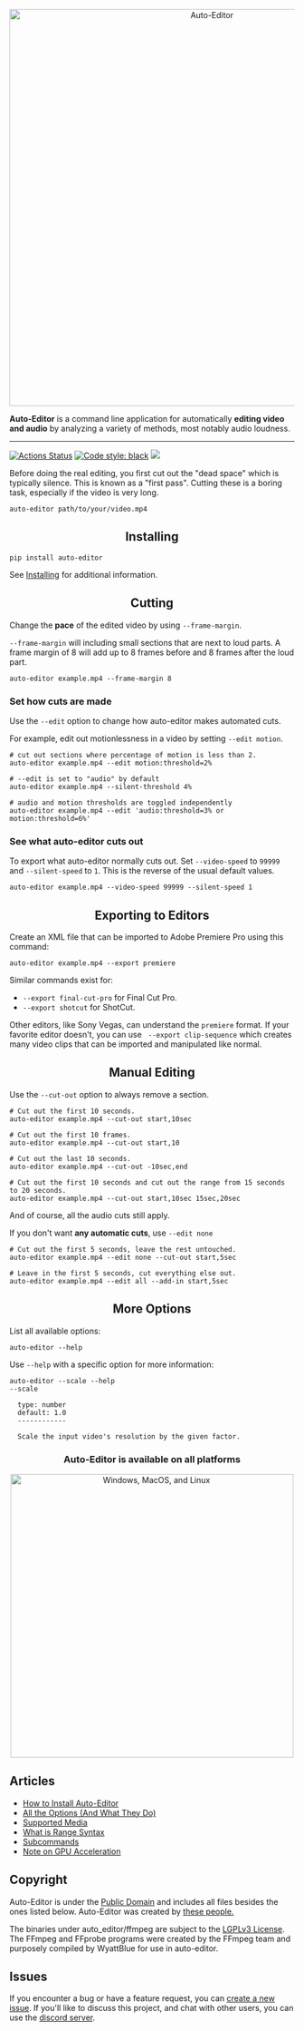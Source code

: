 <p align="center"><img src="https://raw.githubusercontent.com/wyattblue/auto-editor/master/site/src/img/auto-editor-banner.webp" title="Auto-Editor" width="700"></p>

**Auto-Editor** is a command line application for automatically **editing video and audio** by analyzing a variety of methods, most notably audio loudness.

---

[![Actions Status](https://github.com/wyattblue/auto-editor/workflows/build/badge.svg)](https://github.com/wyattblue/auto-editor/actions)
<a href="https://github.com/psf/black"><img alt="Code style: black" src="https://img.shields.io/badge/code%20style-black-000000.svg"></a>
<a href="https://discord.com/invite/kMHAWJJ/"><img src="https://img.shields.io/discord/711767814821773372?color=%237289DA&label=chat&logo=discord&logoColor=white"></a>

Before doing the real editing, you first cut out the "dead space" which is typically silence. This is known as a "first pass". Cutting these is a boring task, especially if the video is very long.

```
auto-editor path/to/your/video.mp4
```

<h2 align="center">Installing</h2>

```
pip install auto-editor
```

See [Installing](https://auto-editor.com/installing) for additional information.


<h2 align="center">Cutting</h2>

Change the **pace** of the edited video by using `--frame-margin`.

`--frame-margin` will including small sections that are next to loud parts. A frame margin of 8 will add up to 8 frames before and 8 frames after the loud part.

```
auto-editor example.mp4 --frame-margin 8
```

<h3>Set how cuts are made</h3>

Use the `--edit` option to change how auto-editor makes automated cuts.

For example, edit out motionlessness in a video by setting `--edit motion`.


```
# cut out sections where percentage of motion is less than 2.
auto-editor example.mp4 --edit motion:threshold=2%

# --edit is set to "audio" by default
auto-editor example.mp4 --silent-threshold 4%

# audio and motion thresholds are toggled independently
auto-editor example.mp4 --edit 'audio:threshold=3% or motion:threshold=6%'
```

<h3>See what auto-editor cuts out</h3>

To export what auto-editor normally cuts out. Set `--video-speed` to `99999` and `--silent-speed` to `1`. This is the reverse of the usual default values.  

```
auto-editor example.mp4 --video-speed 99999 --silent-speed 1
```

<h2 align="center">Exporting to Editors</h2>

Create an XML file that can be imported to Adobe Premiere Pro using this command:

```
auto-editor example.mp4 --export premiere
```

Similar commands exist for:

- `--export final-cut-pro` for Final Cut Pro.
- `--export shotcut` for ShotCut.

Other editors, like Sony Vegas, can understand the `premiere` format. If your favorite editor doesn't, you can use ` --export clip-sequence` which creates many video clips that can be imported and manipulated like normal.

<h2 align="center">Manual Editing</h2>

Use the `--cut-out` option to always remove a section.

```
# Cut out the first 10 seconds.
auto-editor example.mp4 --cut-out start,10sec

# Cut out the first 10 frames.
auto-editor example.mp4 --cut-out start,10

# Cut out the last 10 seconds.
auto-editor example.mp4 --cut-out -10sec,end

# Cut out the first 10 seconds and cut out the range from 15 seconds to 20 seconds.
auto-editor example.mp4 --cut-out start,10sec 15sec,20sec
```

And of course, all the audio cuts still apply.

If you don't want **any automatic cuts**, use `--edit none`

```
# Cut out the first 5 seconds, leave the rest untouched.
auto-editor example.mp4 --edit none --cut-out start,5sec

# Leave in the first 5 seconds, cut everything else out.
auto-editor example.mp4 --edit all --add-in start,5sec
```

<h2 align="center">More Options</h2>

List all available options:

```
auto-editor --help
```

Use `--help` with a specific option for more information:

```
auto-editor --scale --help
--scale

  type: number
  default: 1.0
  ------------

  Scale the input video's resolution by the given factor.
```

<h3 align="center">Auto-Editor is available on all platforms</h3>
<p align="center"><img src="https://raw.githubusercontent.com/WyattBlue/auto-editor/master/site/src/img/cross-platform.webp" width="500" title="Windows, MacOS, and Linux"></p>

## Articles
 - [How to Install Auto-Editor](https://auto-editor.com/installing)
 - [All the Options (And What They Do)](https://auto-editor.com/options)
 - [Supported Media](https://auto-editor.com/supported_media)
 - [What is Range Syntax](https://auto-editor.com/range_syntax)
 - [Subcommands](https://auto-editor.com/subcommands)
 - [Note on GPU Acceleration](https://auto-editor.com/gpu)

## Copyright
Auto-Editor is under the [Public Domain](https://github.com/WyattBlue/auto-editor/blob/master/LICENSE) and includes all files besides the ones listed below. Auto-Editor was created by [these people.](https://github.com/WyattBlue/auto-editor/blob/master/AUTHORS.md)

The binaries under auto_editor/ffmpeg are subject to the [LGPLv3 License](https://github.com/WyattBlue/auto-editor/blob/master/auto_editor/ffmpeg/LICENSE.txt). The FFmpeg and FFprobe programs were created by the FFmpeg team and purposely compiled by WyattBlue for use in auto-editor.

## Issues
If you encounter a bug or have a feature request, you can [create a new issue](https://github.com/WyattBlue/auto-editor/issues/new). If you'll like to discuss this project, and chat with other users, you can use the [discord server](https://discord.com/invite/kMHAWJJ).
